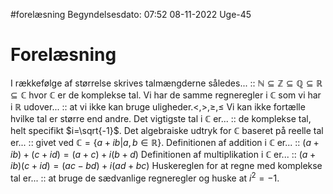 #forelæsning 
Begyndelsesdato: 07:52   08-11-2022   Uge-45
# Forelæsning
I rækkefølge af størrelse skrives talmængderne således... :: $\mathbb{N}\subseteq \mathbb{Z}\subseteq \mathbb{Q}\subseteq \mathbb{R}\subseteq \mathbb{C}$ hvor $\mathbb{C}$ er de komplekse tal.
Vi har de samme regneregler i $\mathbb{C}$ som vi har i $\mathbb{R}$ udover... :: at vi ikke kan bruge uligheder.$<,>,\geq,\leq$ Vi kan ikke fortælle hvilke tal er større end andre.
Det vigtigste tal i $\mathbb{C}$ er... :: de komplekse tal, helt specifikt $i=\sqrt{-1}$.
Det algebraiske udtryk for $\mathbb{C}$ baseret på reelle tal er... :: givet ved $\mathbb{C}=\{a+ib|a,b \in \mathbb{R} \}$.
Definitionen af addition i $\mathbb{C}$ er... :: $(a+ib)+(c+id)=(a+c)+i(b+d)$
Definitionen af multiplikation i $\mathbb{C}$ er... :: $(a+ib)(c+id)=(ac-bd)+i(ad+bc)$
Huskereglen for at regne med komplekse tal er... :: at bruge de sædvanlige regneregler og huske at $i^{2}=-1$.
